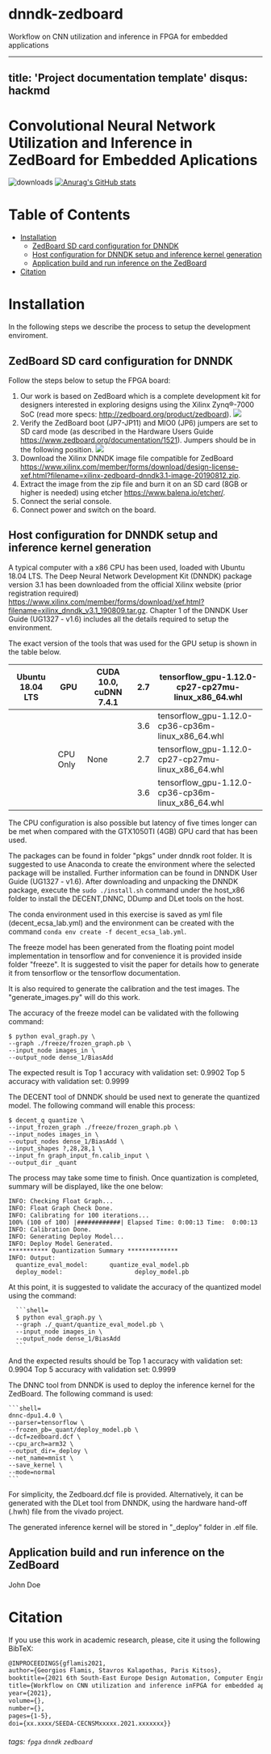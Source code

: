 # dnndk-zedboard
Workflow on CNN utilization and inference in FPGA for embedded applications

---
title: 'Project documentation template'
disqus: hackmd
---

Convolutional Neural Network Utilization and Inference in ZedBoard for Embedded Aplications
===
![downloads](https://img.shields.io/github/downloads/atom/atom/total.svg)
[![Anurag's GitHub stats](https://github-readme-stats.vercel.app/api?username=ecsalab)](https://github.com/anuraghazra/github-readme-stats)

Table of Contents
=================

  * [Installation](#Installation)
  	* [ZedBoard SD card configuration for DNNDK](#zedboard-sd-card-configuration-for-dnndk)
	* [Host configuration for DNNDK setup and inference kernel generation](#host-configuration-for-dnndk-setup-and-inference-kernel-generation)
	* [Application build and run inference on the ZedBoard](#application-build-and-run-inference-on-the-zedboard)
  * [Citation](#citation)

# Installation
In the following steps we describe the process to setup the development enviroment.

## ZedBoard SD card configuration for DNNDK

Follow the steps below to setup the FPGA board:

1. Our work is based on ZedBoard which is a complete development kit for designers interested in exploring designs using the Xilinx Zynq®-7000 SoC (read more specs: http://zedboard.org/product/zedboard).
![](https://i.imgur.com/TPmQRCm.jpg)
2. Verify the ZedBoard boot (JP7-JP11) and MIO0 (JP6) jumpers are set to SD card mode (as described in the Hardware Users Guide https://www.zedboard.org/documentation/1521). Jumpers should be in the following position. ![](https://i.imgur.com/VTboA8m.jpg)
3. Download the Xilinx DNNDK image file compatible for ZedBoard
https://www.xilinx.com/member/forms/download/design-license-xef.html?filename=xilinx-zedboard-dnndk3.1-image-20190812.zip.
4. Extract the image from the zip file and burn it on an SD card (8GB or higher is needed) using etcher https://www.balena.io/etcher/.
5. Connect the serial console.
6. Connect power and switch on the board.

## Host configuration for DNNDK setup and inference kernel generation

A typical computer with a x86 CPU has been used, loaded with Ubuntu 18.04 LTS. The Deep Neural Network Development Kit (DNNDK) package version 3.1 has been downloaded from the official Xilinx website (prior registration required) https://www.xilinx.com/member/forms/download/xef.html?filename=xilinx_dnndk_v3.1_190809.tar.gz. Chapter 1 of the DNNDK User Guide (UG1327 - v1.6) includes all the details required to setup the environment.

The exact version of the tools that was used for the GPU setup is shown in the table below.



| Ubuntu  18.04 LTS | GPU      | CUDA 10.0, cuDNN 7.4.1 | 2.7 | tensorflow_gpu-1.12.0-cp27-cp27mu-linux_x86_64.whl |
|-------------------|----------|------------------------|-----|----------------------------------------------------|
|                   |          |                        | 3.6 | tensorflow_gpu-1.12.0-cp36-cp36m-linux_x86_64.whl  |
|                   | CPU Only | None                   | 2.7 | tensorflow_gpu-1.12.0-cp27-cp27mu-linux_x86_64.whl |
|                   |          |                        | 3.6 | tensorflow_gpu-1.12.0-cp36-cp36m-linux_x86_64.whl  |


The CPU configuration is also possible but latency of five times longer can be met when compared with the GTX1050TI (4GB) GPU card that has been used. 

The packages can be found in folder "pkgs" under dnndk root folder. It is suggested to use Anaconda to create the environment where the selected package will be installed. Further information can be found in DNNDK User Guide (UG1327 - v1.6).
After downloading and unpacking the DNNDK package, execute the `sudo ./install.sh` command under the host_x86 folder to install the DECENT,DNNC, DDump and DLet tools on the host.

The conda environment used in this exercise is saved as yml file (decent_ecsa_lab.yml) and the environment can be created with the command  `conda env create -f decent_ecsa_lab.yml`.

The freeze model has been generated from the floating point model implementation in tensorflow and for convenience it is provided inside folder "freeze". It is suggested to visit the paper for details how to generate it from tensorflow or the tensorflow documentation.

It is also required to generate the calibration and the test images. The "generate_images.py" will do this work.

The accuracy of the freeze model can be validated with the following command:

```shell=
$ python eval_graph.py \ 
--graph ./freeze/frozen_graph.pb \
--input_node images_in \
--output_node dense_1/BiasAdd
```

The expected result is
 Top 1 accuracy with validation set: 0.9902
 Top 5 accuracy with validation set: 0.9999

The DECENT tool of DNNDK should be used next to generate the quantized model. The following command will enable this process:

  ```shell=
  $ decent_q quantize \
  --input_frozen_graph ./freeze/frozen_graph.pb \
  --input_nodes images_in \
  --output_nodes dense_1/BiasAdd \
  --input_shapes ?,28,28,1 \
  --input_fn graph_input_fn.calib_input \
  --output_dir _quant
  ```

The process may take some time to finish. Once quantization is completed, summary will be displayed, like the one below:

  ```console=
  INFO: Checking Float Graph...
  INFO: Float Graph Check Done.
  INFO: Calibrating for 100 iterations...
  100% (100 of 100) |############| Elapsed Time: 0:00:13 Time:  0:00:13
  INFO: Calibration Done.
  INFO: Generating Deploy Model...
  INFO: Deploy Model Generated.
  *********** Quantization Summary **************      
  INFO: Output:       
    quantize_eval_model:      quantize_eval_model.pb
    deploy_model:                    deploy_model.pb
  ```  

At this point, it is suggested to validate the accuracy of the quantized model  using the command:

      ```shell=
      $ python eval_graph.py \
      --graph ./_quant/quantize_eval_model.pb \
      --input_node images_in \
      --output_node dense_1/BiasAdd
      ```

And the expected results should be
 Top 1 accuracy with validation set: 0.9904
 Top 5 accuracy with validation set: 0.9999

The DNNC tool from DNNDK is used to deploy the inference kernel for the ZedBoard. The following command is used:

	```shell=
	dnnc-dpu1.4.0 \
	--parser=tensorflow \
	--frozen_pb=_quant/deploy_model.pb \
	--dcf=zedboard.dcf \
	--cpu_arch=arm32 \
	--output_dir=_deploy \
	--net_name=mnist \
	--save_kernel \
	--mode=normal
	```
For simplicity, the Zedboard.dcf file is provided. Alternatively, it can be generated with the DLet tool from DNNDK, using the hardware hand-off (.hwh) file from the vivado project.

The generated inference kernel will be stored in "_deploy" folder in .elf file.

## Application build and run inference on the ZedBoard
John Doe

# Citation
If you use this work in academic research, please, cite it using the following BibTeX:

```latex
@INPROCEEDINGS{gflamis2021,
author={Georgios Flamis, Stavros Kalapothas, Paris Kitsos},
booktitle={2021 6th South-East Europe Design Automation, Computer Engineering, Computer Networks and Social Media Conference (SEEDA-CECNSM)}, 
title={Workflow on CNN utilization and inference inFPGA for embedded applications}, 
year={2021},
volume={},
number={},
pages={1-5},
doi={xx.xxxx/SEEDA-CECNSMxxxxx.2021.xxxxxxx}}
```

###### tags: `fpga` `dnndk` `zedboard`
